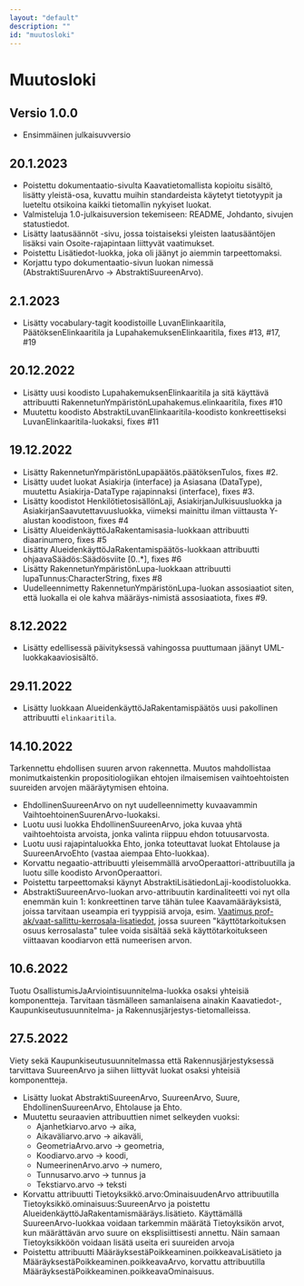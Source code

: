 ```yaml
---
layout: "default"
description: ""
id: "muutosloki"
---
```

# Muutosloki

## Versio 1.0.0

* Ensimmäinen julkaisuvversio

## 20.1.2023

* Poistettu dokumentaatio-sivulta Kaavatietomallista kopioitu sisältö, lisätty yleistä-osa, kuvattu muihin standardeista käytetyt tietotyypit ja lueteltu otsikoina kaikki tietomallin nykyiset luokat.
* Valmisteluja 1.0-julkaisuversion tekemiseen: README, Johdanto, sivujen statustiedot.
* Lisätty laatusäännöt -sivu, jossa toistaiseksi yleisten laatusääntöjen lisäksi vain Osoite-rajapintaan liittyvät vaatimukset.
* Poistettu Lisätiedot-luokka, joka oli jäänyt jo aiemmin tarpeettomaksi.
* Korjattu typo dokumentaatio-sivun luokan nimessä (AbstraktiSuurenArvo -> AbstraktiSuureenArvo). 

## 2.1.2023

* Lisätty vocabulary-tagit koodistoille LuvanElinkaaritila, PäätöksenElinkaaritila ja LupahakemuksenElinkaaritila, fixes #13, #17, #19 

## 20.12.2022

* Lisätty uusi koodisto LupahakemuksenElinkaaritila ja sitä käyttävä attribuutti RakennetunYmpäristönLupahakemus.elinkaaritila, fixes #10
* Muutettu koodisto AbstraktiLuvanElinkaaritila-koodisto konkreettiseksi LuvanElinkaaritila-luokaksi, fixes #11

## 19.12.2022

* Lisätty RakennetunYmpäristönLupapäätös.päätöksenTulos, fixes #2.
* Lisätty uudet luokat Asiakirja (interface) ja Asiasana (DataType), muutettu Asiakirja-DataType rajapinnaksi (interface), fixes #3.
* Lisätty koodistot HenkilötietosisällönLaji, AsiakirjanJulkisuusluokka ja AsiakirjanSaavutettavuusluokka, viimeksi mainittu ilman viittausta Y-alustan koodistoon, fixes #4
* Lisätty AlueidenkäyttöJaRakentamisasia-luokkaan attribuutti diaarinumero, fixes #5
* Lisätty AlueidenkäyttöJaRakentamispäätös-luokkaan attribuutti ohjaavaSäädös:Säädösviite [0..*], fixes #6
* Lisätty RakennetunYmpäristönLupa-luokkaan attribuutti lupaTunnus:CharacterString, fixes #8
* Uudelleennimetty RakennetunYmpäristönLupa-luokan assosiaatiot siten, että luokalla ei ole kahva määräys-nimistä assosiaatiota, fixes #9.

## 8.12.2022

* Lisätty edellisessä päivityksessä vahingossa puuttumaan jäänyt UML-luokkakaaviosisältö.

## 29.11.2022

* Lisätty luokkaan AlueidenkäyttöJaRakentamispäätös uusi pakollinen attribuutti ```elinkaaritila```.

## 14.10.2022
Tarkennettu ehdollisen suuren arvon rakennetta. Muutos mahdollistaa monimutkaistenkin propositiologiikan ehtojen ilmaisemisen vaihtoehtoisten suureiden arvojen määräytymisen ehtoina.

* EhdollinenSuureenArvo on nyt uudelleennimetty kuvaavammin VaihtoehtoinenSuurenArvo-luokaksi.
* Luotu uusi luokka EhdollinenSuureenArvo, joka kuvaa yhtä vaihtoehtoista arvoista, jonka valinta riippuu ehdon totuusarvosta.
* Luotu uusi rajapintaluokka Ehto, jonka toteuttavat luokat Ehtolause ja SuureenArvoEhto (vastaa aiempaa Ehto-luokkaa).
* Korvattu negaatio-attribuutti yleisemmällä arvoOperaattori-attribuutilla ja luotu sille koodisto ArvonOperaattori.
* Poistettu tarpeettomaksi käynyt AbstraktiLisätiedonLaji-koodistoluokka.
* AbstraktiSuureenArvo-luokan arvo-attribuutin kardinaliteetti voi nyt olla enemmän kuin 1: konkreettinen tarve tähän tulee Kaavamääräyksistä, joissa tarvitaan useampia eri tyyppisiä arvoja, esim. [Vaatimus prof-ak/vaat-sallittu-kerrosala-lisatiedot](https://tietomallit.ymparisto.fi/kaavatiedot/soveltamisprofiili/asemakaava/v1.0/rakentamisen-maara-sijoittaminen/#prof-ak-vaat-sallittu-kerrosala-lisatiedot), jossa suureen "käyttötarkoituksen osuus kerrosalasta" tulee voida sisältää sekä käyttötarkoitukseen viittaavan koodiarvon että numeerisen arvon.

## 10.6.2022
Tuotu OsallistumisJaArviointisuunnitelma-luokka osaksi yhteisiä komponentteja. Tarvitaan täsmälleen samanlaisena ainakin Kaavatiedot-, Kaupunkiseutusuunnitelma- ja Rakennusjärjestys-tietomalleissa.

## 27.5.2022
Viety sekä Kaupunkiseutusuunnitelmassa että Rakennusjärjestyksessä tarvittava SuureenArvo ja siihen liittyvät luokat osaksi yhteisiä komponentteja.

* Lisätty luokat AbstraktiSuureenArvo, SuureenArvo, Suure, EhdollinenSuureenArvo, Ehtolause ja Ehto.
* Muutettu seuraavien attribuuttien nimet selkeyden vuoksi:
   * Ajanhetkiarvo.arvo -> aika,
   * Aikaväliarvo.arvo -> aikaväli,
   * GeometriaArvo.arvo -> geometria,
   * Koodiarvo.arvo -> koodi,
   * NumeerinenArvo.arvo -> numero,
   * Tunnusarvo.arvo -> tunnus ja
   * Tekstiarvo.arvo -> teksti
* Korvattu attribuutti Tietoyksikkö.arvo:OminaisuudenArvo attribuutilla Tietoyksikkö.ominaisuus:SuureenArvo ja poistettu AlueidenkäyttöJaRakentamismääräys.lisätieto. Käyttämällä SuureenArvo-luokkaa voidaan tarkemmin määrätä Tietoyksikön arvot, kun määrättävän arvo suure on eksplisiittisesti annettu. Näin samaan Tietoyksikköön voidaan lisätä useita eri suureiden arvoja
* Poistettu attribuutti MääräyksestäPoikkeaminen.poikkeavaLisätieto ja MääräyksestäPoikkeaminen.poikkeavaArvo, korvattu attribuutilla MääräyksestäPoikkeaminen.poikkeavaOminaisuus.